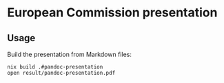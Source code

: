 # European Commission presentation

## Usage

Build the presentation from Markdown files:

```shell
nix build .#pandoc-presentation
open result/pandoc-presentation.pdf
```
